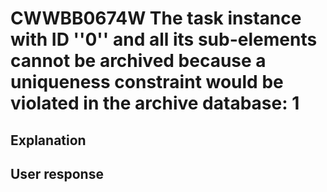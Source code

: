 # CWWBB0674W The task instance with ID ''0'' and all its sub-elements cannot be archived because a uniqueness constraint would be violated in the archive database: 1

## Explanation

## User response